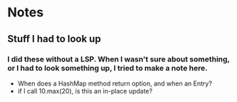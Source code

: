 # Notes
## Stuff I had to look up
### I did these without a LSP. When I wasn't sure about something, or I had to look something up, I tried to make a note here.

- When does a HashMap method return option, and when an Entry?
- if I call 10.max(20), is this an in-place update? 


